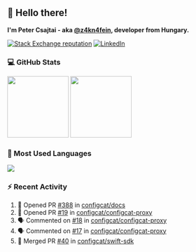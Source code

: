 ## 👋 Hello there!

**I'm Peter Csajtai - aka [@z4kn4fein](https://github.com/z4kn4fein), developer from Hungary.**

[![Stack Exchange reputation](https://img.shields.io/stackexchange/stackoverflow/r/8700582?color=orange&label=reputation&logo=stackoverflow&style=for-the-badge)](https://stackoverflow.com/users/8700582)
[![LinkedIn](https://img.shields.io/badge/linkedin-%230077B5.svg?style=for-the-badge&logo=linkedin&logoColor=white)](https://www.linkedin.com/in/csajtai-p%C3%A9ter-45395341/)

### 💻 GitHub Stats

<div>
  <img height="140px" src="https://github-readme-stats-pcsajtai.vercel.app/api?username=z4kn4fein&show_icons=true&hide_border=true&count_private=true&custom_title=Stats&theme=dracula&line_height=24&hide_title=true">
  <img height="140px" src="https://streak-stats.demolab.com?user=z4kn4fein&theme=dracula&hide_border=true">
  
</div>

### :toolbox: Most Used Languages

<img src="https://github-readme-stats-pcsajtai.vercel.app/api/top-langs/?username=z4kn4fein&theme=dracula&hide_border=true&layout=compact&langs_count=8&hide_title=true">

### :zap: Recent Activity

<!--START_SECTION:activity-->
1. 💪 Opened PR [#388](https://github.com/configcat/docs/pull/388) in [configcat/docs](https://github.com/configcat/docs)
2. 💪 Opened PR [#19](https://github.com/configcat/configcat-proxy/pull/19) in [configcat/configcat-proxy](https://github.com/configcat/configcat-proxy)
3. 🗣 Commented on [#18](https://github.com/configcat/configcat-proxy/issues/18#issuecomment-1980547703) in [configcat/configcat-proxy](https://github.com/configcat/configcat-proxy)
4. 🗣 Commented on [#17](https://github.com/configcat/configcat-proxy/issues/17#issuecomment-1980546016) in [configcat/configcat-proxy](https://github.com/configcat/configcat-proxy)
5. 🎉 Merged PR [#40](https://github.com/configcat/swift-sdk/pull/40) in [configcat/swift-sdk](https://github.com/configcat/swift-sdk)
<!--END_SECTION:activity-->
